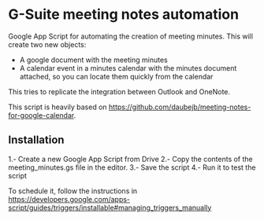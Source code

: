 # G-Suite meeting notes automation

Google App Script for automating the creation of meeting minutes.
This will create two new objects:
* A google document with the meeting minutes
* A calendar event in a minutes calendar with the minutes document attached, so you can locate them quickly from the calendar

This tries to replicate the integration between Outlook and OneNote.

This script is heavily based on https://github.com/daubejb/meeting-notes-for-google-calendar.

## Installation

1.- Create a new Google App Script from Drive
2.- Copy the contents of the meeting_minutes.gs file in the editor.
3.- Save the script
4.- Run it to test the script

To schedule it, follow the instructions in https://developers.google.com/apps-script/guides/triggers/installable#managing_triggers_manually 
